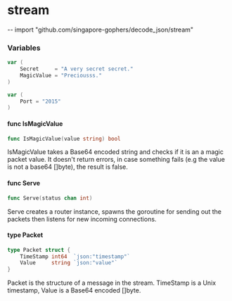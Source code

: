 # stream
--
    import "github.com/singapore-gophers/decode_json/stream"


### Variables
```go
var (
	Secret     = "A very secret secret."
	MagicValue = "Preciousss."
)
```

```go
var (
	Port = "2015"
)
```

#### func  IsMagicValue

```go
func IsMagicValue(value string) bool
```
IsMagicValue takes a Base64 encoded string and checks if it is an a magic packet
value. It doesn't return errors, in case something fails (e.g the value is not a
base64 []byte), the result is false.

#### func  Serve

```go
func Serve(status chan int)
```
Serve creates a router instance, spawns the goroutine for sending out the
packets then listens for new incoming connections.

#### type Packet

```go
type Packet struct {
	TimeStamp int64  `json:"timestamp"`
	Value     string `json:"value"`
}
```

Packet is the structure of a message in the stream. TimeStamp is a Unix
timestamp, Value is a Base64 encoded []byte.
